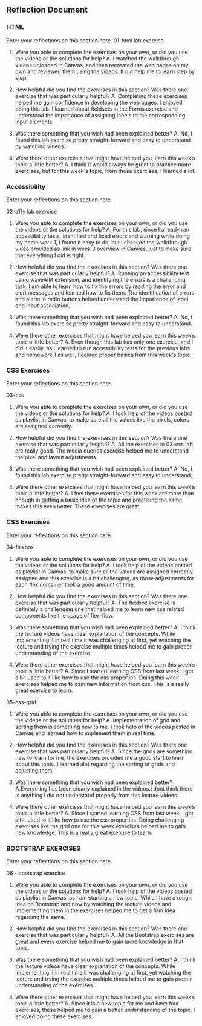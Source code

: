 ## Reflection Document

### HTML

Enter your reflections on this section here.
01-html lab exercise

1. Were you able to complete the exercises on your own, or did you use the videos or the solutions for help?
   A. I watched the walkthrough videos uploaded in Canvas, and then recreated the web pages on my own and reviewed them using the videos. It did help me to learn step by step.

2. How helpful did you find the exercises in this section? Was there one exercise that was particularly helpful?
   A. Completing these exercises helped me gain confidence in developing the web pages. I enjoyed doing this lab. I learned about fieldsets in the Forms exercise and understood the importance of assigning labels to the corresponding input elements.

3. Was there something that you wish had been explained better?
   A. No, I found this lab exercise pretty straight-forward and easy to understand by watching videos.

4. Were there other exercises that might have helped you learn this week’s topic a little better?
   A. I think it would always be great to practice more exercises, but for this week's topic, from these exercises, I learned a lot.

### Accessibility

Enter your reflections on this section here.

02-a11y lab exercise

1. Were you able to complete the exercises on your own, or did you use the videos or the solutions for help?
   A. For this lab, since I already ran accessibility tests, identified and fixed errors and warning while doing my home work 1, I found it easy to do, but I checked the walkthrough video provided as link in week 3 overview in Canvas, just to make sure that everything I did is right.

2. How helpful did you find the exercises in this section? Was there one exercise that was particularly helpful?
   A. Running an accessibility test using waveAIM extension, and identifying the errors is a challenging task. I am able to learn how to fix the errors by reading the error and alert messages and learned how to fix them. The identification of errors and alerts in radio buttons helped understand the importance of label and input association.

3. Was there something that you wish had been explained better?
   A. No, I found this lab exercise pretty straight-forward and easy to understand.

4. Were there other exercises that might have helped you learn this week’s topic a little better?
   A. Even though this lab has only one exercise, and I did it easily, as I learned to run accessibility tests for the previous labs and homework 1 as well, I gained proper basics from this week's topic.

### CSS Exercises

Enter your reflections on this section here.

03-css

1. Were you able to complete the exercises on your own, or did you use the videos or the solutions for help?
   A. I took help of the videos posted as playlist in Canvas, to make sure all the values like the pixels, colors are assigned correctly.

2. How helpful did you find the exercises in this section? Was there one exercise that was particularly helpful?
   A. All the exercises in 03-css lab are really good. The media queries exercise helped me to understand the pixel and layout adjustments.

3. Was there something that you wish had been explained better?
   A. No, I found this lab exercise pretty straight-forward and easy to understand.

4. Were there other exercises that might have helped you learn this week’s topic a little better?
   A. I feel these exercises for this week are more than enough in getting a basic idea of the topic and practicing the same makes this even better. These exercises are great.

### CSS Exercises

Enter your reflections on this section here.

04-flexbox

1. Were you able to complete the exercises on your own, or did you use the videos or the solutions for help?
   A. I took help of the videos posted as playlist in Canvas, to make sure all the values are assigned correctly assigned and this exercise is a bit challenging, as those adjustments for each flex container took a good amount of time.

2. How helpful did you find the exercises in this section? Was there one exercise that was particularly helpful?
   A. The flexbox exercise is definitely a challenging one that helped me to learn new css related components like the usage of flex-flow.

3. Was there something that you wish had been explained better?
   A. I think the lecture videos have clear explanation of the concepts. While implementing it in real time it was challenging at first, yet watching the lecture and trying the exercise multiple times helped me to gain proper understanding of the exercise.

4. Were there other exercises that might have helped you learn this week’s topic a little better?
   A. Since I started learning CSS from last week, I got a bit used to it like how to use the css properties. Doing this week exercises helped me to gain new information from css. This is a really great exercise to learn.

05-css-grid

1. Were you able to complete the exercises on your own, or did you use the videos or the solutions for help?
   A. Implementation of grid and sorting them is something new to me. I took help of the videos posted in Canvas and learned how to implement them in real time.

2. How helpful did you find the exercises in this section? Was there one exercise that was particularly helpful?
   A. Since the grids are something new to learn for me, the exercises provided me a good start to learn about this topic. I learned alot regarding the sorting of grids and adjusting them.

3. Was there something that you wish had been explained better?
   A.Everything has been clearly explained in the videos.I dont think there is anything I did not understand properly from this lecture videos.

4. Were there other exercises that might have helped you learn this week’s topic a little better?
   A. Since I started learning CSS from last week, I got a bit used to it like how to use the css properties. Doing challenging exercises like the grid one for this week exercises helped me to gain new knowledge. This is a really great exercise to learn.

### BOOTSTRAP EXERCISES

Enter your reflections on this section here.

06 - bootstrap exercise

1. Were you able to complete the exercises on your own, or did you use the videos or the solutions for help?
   A. I took help of the videos posted as playlist in Canvas, as I am starting a new topic. While I have a rough idea on Bootstrap and now by watching the lecture videos and implementing them in the exercises helped me to get a firm idea regarding the same.

2. How helpful did you find the exercises in this section? Was there one exercise that was particularly helpful?
   A. All the Bootstrap exercises are great and every exercise helped me to gain more knowledge in that topic.

3. Was there something that you wish had been explained better?
   A. I think the lecture videos have clear explanation of the concepts. While implementing it in real time it was challenging at first, yet watching the lecture and trying the exercise multiple times helped me to gain proper understanding of the exercises.

4. Were there other exercises that might have helped you learn this week’s topic a little better?
   A. Since it is a new topic for me and have four exercises, these helped me to gain a better understanding of the topic. I enjoyed doing these exercises.
